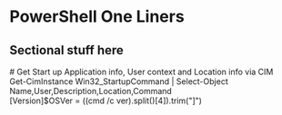 # PowerShell One Liners

## Sectional stuff here

\# Get Start up Application info, User context and Location info via CIM
<br>Get-CimInstance Win32_StartupCommand | Select-Object Name,User,Description,Location,Command
<br>[Version]$OSVer = ((cmd /c ver).split()[4]).trim("]")
